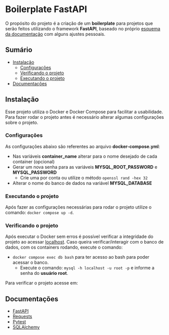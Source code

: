 # Boilerplate FastAPI

O propósito do projeto é a criação de um **boilerplate** para projetos que serão feitos utilizando o framework **FastAPI**, baseado no próprio [esquema da documentação](https://fastapi.tiangolo.com/tutorial/bigger-applications/) com alguns ajustes pessoais.

## Sumário

- [Instalação](#installation)
  - [Configurações](#configurations)
  - [Verificando o projeto](#verificando-o-projeto)
  - [Executando o projeto](#executando-o-projeto)
- [Documentações](#documentations)

## <a name="installation"></a>Instalação

Esse projeto utiliza o Docker e Docker Compose para facilitar a usabilidade. Para fazer rodar o projeto antes é necessário alterar algumas configurações sobre o projeto.

### <a name="configurations"></a>Configurações

As configurações abaixo são referentes ao arquivo **docker-compose.yml**:

- Nas variáveis **container_name** alterar para o nome desejado de cada container (opcional)
- Gerar um nova senha para as variáveis **MYSQL_ROOT_PASSWORD** e **MYSQL_PASSWORD**
  - Crie uma por conta ou utilize o método `openssl rand -hex 32`
- Alterar o nome do banco de dados na variável **MYSQL_DATABASE**

### Executando o projeto

Após fazer as configurações necessárias para rodar o projeto utilize o comando: `docker compose up -d`.

### Verificando o projeto

Após executar o Docker sem erros é possível verificar a integridade do projeto ao acessar [localhost](http://localhost:8000).
Caso queira verificar/interagir com o banco de dados, com os containers rodando, execute o comando:

- `docker compose exec db bash` para ter acesso ao bash para poder acessar o banco.
  - Execute o comando: `mysql -h localhost -u root -p` e informe a senha do **usuário root**.

Para verificar o projeto acesse em:

## <a name="documentations"></a>Documentações

- [FastAPI](https://fastapi.tiangolo.com/)
- [Requests](https://requests.readthedocs.io/en/latest/)
- [Pytest](https://docs.pytest.org/en/7.1.x/contents.html)
- [SQLAlchemy](https://docs.sqlalchemy.org/en/14/)
